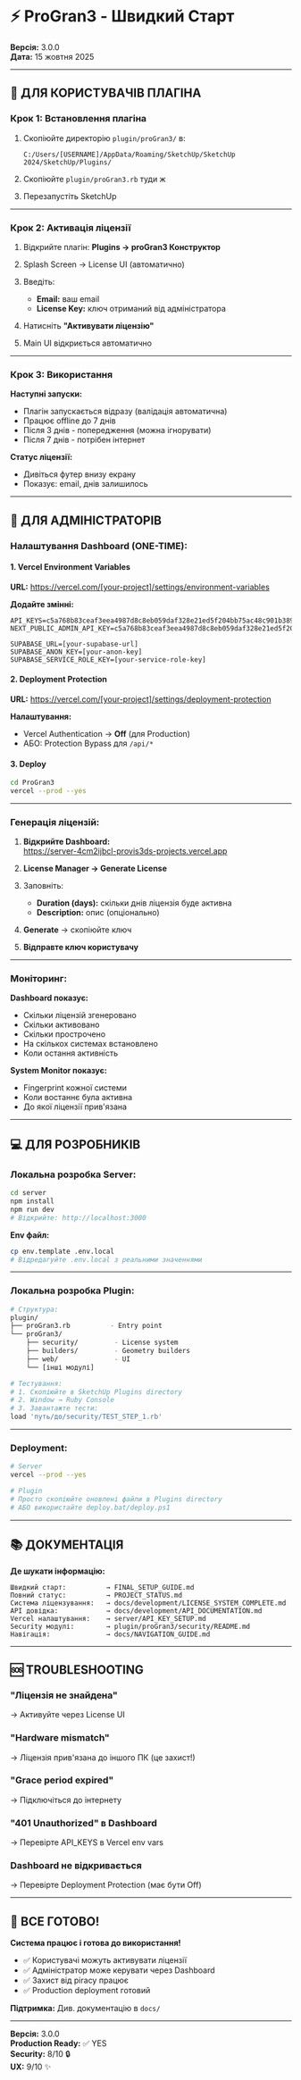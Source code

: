 # ⚡ ProGran3 - Швидкий Старт

**Версія:** 3.0.0  
**Дата:** 15 жовтня 2025

---

## 🎯 ДЛЯ КОРИСТУВАЧІВ ПЛАГІНА

### Крок 1: Встановлення плагіна

1. Скопіюйте директорію `plugin/proGran3/` в:
   ```
   C:/Users/[USERNAME]/AppData/Roaming/SketchUp/SketchUp 2024/SketchUp/Plugins/
   ```

2. Скопіюйте `plugin/proGran3.rb` туди ж

3. Перезапустіть SketchUp

---

### Крок 2: Активація ліцензії

1. Відкрийте плагін: **Plugins → proGran3 Конструктор**

2. Splash Screen → License UI (автоматично)

3. Введіть:
   - **Email:** ваш email
   - **License Key:** ключ отриманий від адміністратора

4. Натисніть **"Активувати ліцензію"**

5. Main UI відкриється автоматично

---

### Крок 3: Використання

**Наступні запуски:**
- Плагін запускається відразу (валідація автоматична)
- Працює offline до 7 днів
- Після 3 днів - попередження (можна ігнорувати)
- Після 7 днів - потрібен інтернет

**Статус ліцензії:**
- Дивіться футер внизу екрану
- Показує: email, днів залишилось

---

## 🔐 ДЛЯ АДМІНІСТРАТОРІВ

### Налаштування Dashboard (ONE-TIME):

#### 1. Vercel Environment Variables

**URL:** https://vercel.com/[your-project]/settings/environment-variables

**Додайте змінні:**
```
API_KEYS=c5a768b83ceaf3eea4987d8c8eb059daf328e21ed5f204bb75ac48c901b3893e
NEXT_PUBLIC_ADMIN_API_KEY=c5a768b83ceaf3eea4987d8c8eb059daf328e21ed5f204bb75ac48c901b3893e

SUPABASE_URL=[your-supabase-url]
SUPABASE_ANON_KEY=[your-anon-key]
SUPABASE_SERVICE_ROLE_KEY=[your-service-role-key]
```

#### 2. Deployment Protection

**URL:** https://vercel.com/[your-project]/settings/deployment-protection

**Налаштування:**
- Vercel Authentication → **Off** (для Production)
- АБО: Protection Bypass для `/api/*`

#### 3. Deploy

```bash
cd ProGran3
vercel --prod --yes
```

---

### Генерація ліцензій:

1. **Відкрийте Dashboard:**  
   https://server-4cm2ijbcl-provis3ds-projects.vercel.app

2. **License Manager → Generate License**

3. Заповніть:
   - **Duration (days):** скільки днів ліцензія буде активна
   - **Description:** опис (опціонально)

4. **Generate** → скопіюйте ключ

5. **Відправте ключ користувачу**

---

### Моніторинг:

**Dashboard показує:**
- Скільки ліцензій згенеровано
- Скільки активовано
- Скільки прострочено
- На скількох системах встановлено
- Коли остання активність

**System Monitor показує:**
- Fingerprint кожної системи
- Коли востаннє була активна
- До якої ліцензії прив'язана

---

## 💻 ДЛЯ РОЗРОБНИКІВ

### Локальна розробка Server:

```bash
cd server
npm install
npm run dev
# Відкрийте: http://localhost:3000
```

**Env файл:**
```bash
cp env.template .env.local
# Відредагуйте .env.local з реальними значеннями
```

---

### Локальна розробка Plugin:

```bash
# Структура:
plugin/
├── proGran3.rb          - Entry point
└── proGran3/
    ├── security/         - License system
    ├── builders/         - Geometry builders
    ├── web/              - UI
    └── [інші модулі]

# Тестування:
# 1. Скопіюйте в SketchUp Plugins directory
# 2. Window → Ruby Console
# 3. Завантажте тести:
load 'путь/до/security/TEST_STEP_1.rb'
```

---

### Deployment:

```bash
# Server
vercel --prod --yes

# Plugin
# Просто скопіюйте оновлені файли в Plugins directory
# АБО використайте deploy.bat/deploy.ps1
```

---

## 📚 ДОКУМЕНТАЦІЯ

**Де шукати інформацію:**

```
Швидкий старт:          → FINAL_SETUP_GUIDE.md
Повний статус:          → PROJECT_STATUS.md
Система ліцензування:   → docs/development/LICENSE_SYSTEM_COMPLETE.md
API довідка:            → docs/development/API_DOCUMENTATION.md
Vercel налаштування:    → server/API_KEY_SETUP.md
Security модулі:        → plugin/proGran3/security/README.md
Навігація:              → docs/NAVIGATION_GUIDE.md
```

---

## 🆘 TROUBLESHOOTING

### "Ліцензія не знайдена"
→ Активуйте через License UI

### "Hardware mismatch"
→ Ліцензія прив'язана до іншого ПК (це захист!)

### "Grace period expired"
→ Підключіться до інтернету

### "401 Unauthorized" в Dashboard
→ Перевірте API_KEYS в Vercel env vars

### Dashboard не відкривається
→ Перевірте Deployment Protection (має бути Off)

---

## 🎊 ВСЕ ГОТОВО!

**Система працює і готова до використання!**

- ✅ Користувачі можуть активувати ліцензії
- ✅ Адміністратор може керувати через Dashboard
- ✅ Захист від piracy працює
- ✅ Production deployment готовий

**Підтримка:** Див. документацію в `docs/`

---

**Версія:** 3.0.0  
**Production Ready:** ✅ YES  
**Security:** 8/10 🔒  
**UX:** 9/10 ✨


